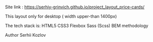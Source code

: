 Site link :
https://serhiy-grinvich.github.io/project_layout_price-cards/

This layout only for desktop ( width upper-than 1400px)

The tech stack is:
HTML5
CSS3
Flexbox
Sass (Scss)
BEM methodology

Author
Serhii Kozlov
